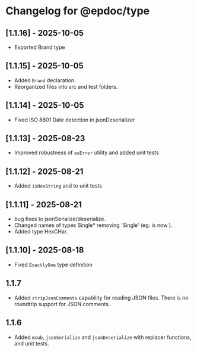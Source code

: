 # Changelog for @epdoc/type

## [1.1.16] - 2025-10-05

- Exported Brand type

## [1.1.15] - 2025-10-05

- Added `Brand` declaration.
- Reorganized files into src and test folders.

## [1.1.14] - 2025-10-05

- Fixed ISO 8601 Date detection in jsonDeserializer

## [1.1.13] - 2025-08-23

- Improved robustness of `asError` utility and added unit tests

## [1.1.12] - 2025-08-21

- Added `isHexString` and to unit tests

## [1.1.11] - 2025-08-21

- bug fixes to jsonSerialize/deserialize.
- Changed names of types Single* removing 'Single' (eg. is now ).
- Added type HexCHar.

## [1.1.10] - 2025-08-18

- Fixed `ExactlyOne` type definition

## 1.1.7

- Added `stripJsonComments` capability for reading JSON files. There is no roundtrip support for JSON comments.

## 1.1.6

- Added `msub`, `jsonSerialize` and `jsonDeserialize` with replacer functions, and unit tests.
